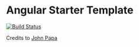 # Angular Starter Template

[![Build Status](https://travis-ci.org/antonybudianto/angular-johnpapa.svg?branch=master)](https://travis-ci.org/antonybudianto/angular-johnpapa)

Credits to [John Papa](https://github.com/johnpapa)
